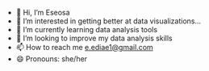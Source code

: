 - 👋 Hi, I’m Eseosa
- 👀 I’m interested in getting better at data visualizations...
- 🌱 I’m currently learning data analysis tools 
- 💞️ I’m looking to improve my data analysis skills
- 📫 How to reach me e.ediae1@gmail.com
- 😄 Pronouns: she/her


<!---
Eediae/Eediae is a ✨ special ✨ repository because its `README.md` (this file) appears on your GitHub profile.
You can click the Preview link to take a look at your changes.
--->
